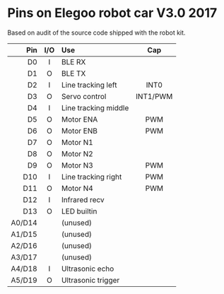 # Pins on Elegoo robot car V3.0 2017

Based on audit of the source code shipped with the robot kit.

| Pin    | I/O | Use                  | Cap      |
| ------:|:---:|:---------------------|:--------:|
| D0     |  I  | BLE RX               |          |
| D1     |  O  | BLE TX               |          |
| D2     |  I  | Line tracking left   | INT0     |
| D3     |  O  | Servo control        | INT1/PWM |
| D4     |  I  | Line tracking middle |          |
| D5     |  O  | Motor ENA            | PWM      |
| D6     |  O  | Motor ENB            | PWM      |
| D7     |  O  | Motor N1             |          |
| D8     |  O  | Motor N2             |          |
| D9     |  O  | Motor N3             | PWM      |
| D10    |  I  | Line tracking right  | PWM      |
| D11    |  O  | Motor N4             | PWM      |
| D12    |  I  | Infrared recv        |          |
| D13    |  O  | LED builtin          |          |
| A0/D14 |     | (unused)             |          |
| A1/D15 |     | (unused)             |          |
| A2/D16 |     | (unused)             |          |
| A3/D17 |     | (unused)             |          |
| A4/D18 | I   | Ultrasonic echo      |          |
| A5/D19 | O   | Ultrasonic trigger   |          |
